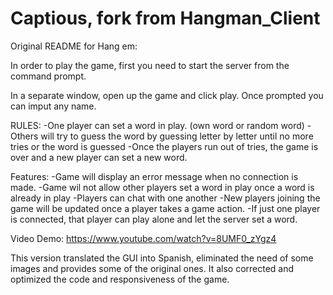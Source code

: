 # Captious, fork from Hangman_Client
Original README for Hang em:

  In order to play the game, first you need to start the server from the command prompt.

  In a separate window, open up the game and click play.
  Once prompted you can imput any name.

  RULES:
  -One player can set a word in play. (own word or random word)
  -Others will try to guess the word by guessing letter by letter until no more tries or the word is guessed
  -Once the players run out of tries, the game is over and a new player can set a new word.

  Features:
  -Game will display an error message when no connection is made. 
  -Game wil not allow other players set a word in play once a word is already in play
  -Players can chat with one another
  -New players joining the game will be updated once a player takes a game action.
  -If just one player is connected, that player can play alone and let the server set a word.

  Video Demo: https://www.youtube.com/watch?v=8UMF0_zYgz4

This version translated the GUI into Spanish, eliminated the need of some images and provides some of the original ones.
It also corrected and optimized the code and responsiveness of the game.
